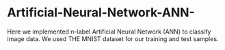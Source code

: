 # Artificial-Neural-Network-ANN-
Here we implemented n-label Artificial Neural Network (ANN) to classify image data. We used THE MNIST dataset for our training and test samples. 
